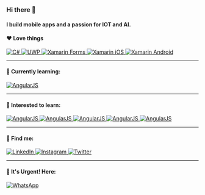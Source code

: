 ### Hi there 👋
#### I build mobile apps and a passion for IOT and AI.

#### ❤ Love things
<p align="left">
  
  <a href="https://docs.microsoft.com/en-us/dotnet/csharp/">
      <img src="https://github.com/sheharyarshahid/ColoredBadges/blob/master/svg/dev/languages/csharp.svg" alt="C#" style="vertical-align:top margin:6px 4px">
  </a>
  
  <a href="https://docs.microsoft.com/en-us/windows/uwp/">
      <img src="https://github.com/sheharyarshahid/ColoredBadges/blob/master/svg/dev/frameworks/uwp.svg" alt="UWP" style="vertical-align:top margin:6px 4px">
  </a>
  
  <a href="https://github.com/xamarin/Xamarin.Forms">
    <img src="https://github.com/sheharyarshahid/ColoredBadges/blob/master/svg/dev/frameworks/xamarin_forms.svg" alt="Xamarin Forms" style="vertical-align:top margin:6px 4px">
  </a>
  
  <a href="https://docs.microsoft.com/en-us/xamarin/ios">
      <img src="https://github.com/sheharyarshahid/ColoredBadges/blob/master/svg/dev/frameworks/xamarin_ios.svg" alt="Xamarin iOS" style="vertical-align:top margin:6px 4px">
  </a>
  
  <a href="https://docs.microsoft.com/en-us/xamarin/android">
      <img src="https://github.com/sheharyarshahid/ColoredBadges/blob/master/svg/dev/frameworks/xamarin_android.svg" alt="Xamarin Android" style="vertical-align:top margin:6px 4px">
  </a>
</p>

---
#### 🌱 Currently learning:

<a href="https://github.com/angular/angular.js">
    <img src="https://github.com/sheharyarshahid/ColoredBadges/blob/master/svg/dev/frameworks/angular.svg" alt="AngularJS" style="vertical-align:top margin:6px 4px">
  </a>  
  
  ---
#### 🥰 Interested to learn:

<a href="#">
    <img src="https://github.com/sheharyarshahid/ColoredBadges/blob/master/svg/dev/languages/swift.svg" alt="AngularJS" style="vertical-align:top margin:6px 4px">
      <img src="https://github.com/sheharyarshahid/ColoredBadges/blob/master/svg/dev/languages/python.svg" alt="AngularJS" style="vertical-align:top margin:6px 4px">
      <img src="https://github.com/sheharyarshahid/ColoredBadges/blob/master/svg/dev/misc/iot.svg" alt="AngularJS" style="vertical-align:top margin:6px 4px">
      <img src="https://github.com/sheharyarshahid/ColoredBadges/blob/master/svg/devices/raspberrypi.svg" alt="AngularJS" style="vertical-align:top margin:6px 4px">
      <img src="https://github.com/sheharyarshahid/ColoredBadges/blob/master/svg/dev/misc/ai.svg" alt="AngularJS" style="vertical-align:top margin:6px 4px">
  </a>  
  
  ---
  #### 📢 Find me:

<p align="left">
  <a href="https://www.linkedin.com/in/sheharyarshahid/">
    <img src="https://github.com/sheharyarshahid/ColoredBadges/blob/master/svg/social/linkedin.svg" alt="LinkedIn" style="vertical-align:top margin:6px 4px">
  </a>  
  <a href="https://www.instagram.com/sshary19/">
      <img src="https://github.com/sheharyarshahid/ColoredBadges/blob/master/svg/social/instagram.svg" alt="Instagram" style="vertical-align:top margin:6px 4px">
  </a>  
  <a href="https://www.twitter.com/sshary19/">
      <img src="https://github.com/sheharyarshahid/ColoredBadges/blob/master/svg/social/twitter.svg" alt="Twitter" style="vertical-align:top margin:6px 4px">
  </a>  
 </p>
  
  ---
  #### 📱 It's Urgent! Here:

<a href="https://api.whatsapp.com/send?phone=923355565525">
    <img src="https://github.com/sheharyarshahid/ColoredBadges/blob/master/svg/social/whatsapp.svg" alt="WhatsApp" style="vertical-align:top margin:6px 4px">
  </a>  
  
  
<!--
**sheharyarshahid/sheharyarshahid** is a ✨ _special_ ✨ repository because its `README.md` (this file) appears on your GitHub profile.

Here are some ideas to get you started:

- 🔭 I’m currently working on ...
- 🌱 I’m currently learning Design patterns and UX Designing ...
- 👯 I’m looking to collaborate on ...
- 🤔 I’m looking for help with ...
- 💬 Ask me about ...
- 📫 How to reach me: ...
- 😄 Pronouns: ...
- ⚡ Fun fact: ...
-->
